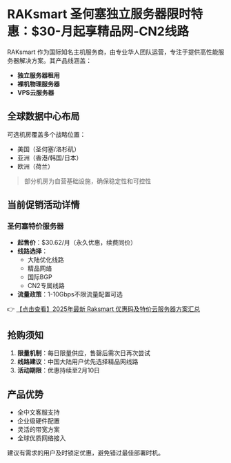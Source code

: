 # RAKsmart 圣何塞独立服务器限时特惠：$30-月起享精品网-CN2线路

RAKsmart 作为国际知名主机服务商，由专业华人团队运营，专注于提供高性能服务器解决方案。其产品线涵盖：

- **独立服务器租用**
- **裸机物理服务器**
- **VPS云服务器**

## 全球数据中心布局
可选机房覆盖多个战略位置：
- 美国（圣何塞/洛杉矶）
- 亚洲（香港/韩国/日本）
- 欧洲（荷兰）

> 部分机房为自营基础设施，确保稳定性和可控性

## 当前促销活动详情
### 圣何塞特价服务器
- **起售价**：$30.62/月（永久优惠，续费同价）
- **线路选择**：
  - 大陆优化线路
  - 精品网络
  - 国际BGP
  - CN2专属线路
- **流量政策**：1-10Gbps不限流量配置可选

👉 [【点击查看】2025年最新 Raksmart 优惠码及特价云服务器方案汇总](https://bit.ly/raksmart)

## 抢购须知
1. **限量机制**：每日限量供应，售罄后需次日再次尝试
2. **线路建议**：中国大陆用户优先选择精品网线路
3. **活动期限**：优惠持续至2月10日

## 产品优势
- 全中文客服支持
- 企业级硬件配置
- 灵活的带宽方案
- 全球优质网络接入

建议有需求的用户及时锁定优惠，避免错过最佳部署时机。